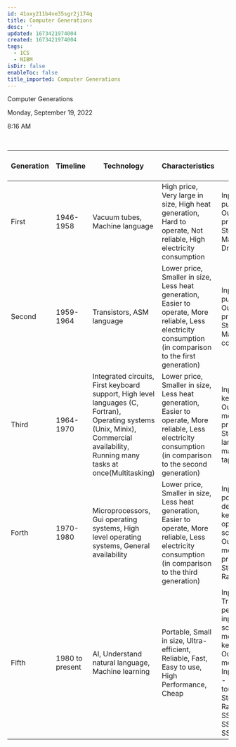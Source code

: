 ```yaml
---
id: 41oxy211b4ve35sgr2j174q
title: Computer Generations
desc: ''
updated: 1673421974004
created: 1673421974004
tags:
  - ICS
  - NIBM
isDir: false
enableToc: false
title_imported: Computer Generations
---
```



Computer Generations

Monday, September 19, 2022

8:16 AM

 

|Generation|Timeline|Technology|Characteristics|Input \ Output \ Storage|Examples|
|--- |--- |--- |--- |--- |--- |
|First|1946-1958|Vacuum tubes, Machine language | High price, Very large in size, High heat generation, Hard to operate, Not reliable, High electricity consumption| Input – punch card, Output – printout, Storage – Magnetic Drums|IBM 650, IBM 701, ENIAC, UNIVAC|
|Second|1959-1964|Transistors, ASM language| Lower price, Smaller in size, Less heat generation, Easier to operate, More reliable, Less electricity consumption (in comparison to the first generation)|Input – punch card, Output – printout, Storage – Magnetic cord/tape|PDP-8, IBM 1400 series, IBM 7090, IBM 7094, UNIVAC 1107, CDC 3600|
|Third|1964-1970|Integrated circuits, First keyboard support, High level languages (C, Fortran), Operating systems (Unix, Minix), Commercial availability, Running many tasks at once(Multitasking)|Lower price, Smaller in size, Less heat generation, Easier to operate, More reliable, Less electricity consumption (in comparison to the second generation)|Input – keyboard, Output – monitor, printer, Storage – large magnetic tape|PDP-11, IBM 370, IBM 360, NCR 395, B6500, UNIVAC 1108|
|Forth|1970-1980|Microprocessors, Gui operating systems, High level operating systems, General availability| Lower price, Smaller in size, Less heat generation, Easier to operate, More reliable, Less electricity consumption (in comparison to the third generation)|Input – pointing device, keyboard, optical scanning, Output – monitor, printer, Storage – Ram, Rom|IBM PC, STAR 1000, APPLE 11, APPLE Macintosh, Alter 8800|
|Fifth|1980 to present| AI, Understand natural language, Machine learning| Portable, Small in size, Ultra-efficient, Reliable, Fast, Easy to use, High Performance, Cheap|Input – Trackpad, pen, speech input, light scanner, mouse, keyboard, Output – monitor, Input/Output - touchscreen, Storage – Ram, Rom, SSD, Nvme SSD, Octane SSD|Desktops, laptops, Tablets, Smartphones|

 
